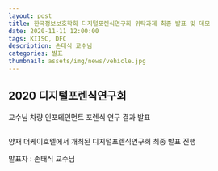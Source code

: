 ```yaml
---
layout: post
title: 한국정보보호학회 디지털포렌식연구회 위탁과제 최종 발표 및 데모
date: 2020-11-11 12:00:00
tags: KIISC, DFC
description: 손태식 교수님
categories: 발표
thumbnail: assets/img/news/vehicle.jpg
---
```



<h2>2020 디지털포렌식연구회</h2>
<p class="item-intro text-muted">교수님 차량 인포테인먼트 포렌식 연구 결과 발표</p>
<img class="img-responsive img-centered" src="img/news/vehicle.jpg" alt="">
<p>양재 더케이호텔에서 개최된 디지털포렌식연구회 최종 발표 진행</p>
<p>발표자 : 손태식 교수님</p>